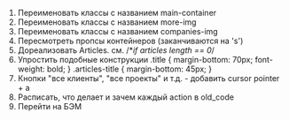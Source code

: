 1. Переименовать классы с названием main-container
2. Переименовать классы с названием more-img
3. Переименовать классы с названием companies-img
4. Пересмотреть пропсы контейнеров (заканчиваются на 's')
5. Дореализовать Articles. см. /\*_if articles length == 0_/
6. Упростить подобные конструкции
   .title {
   margin-bottom: 70px;
   font-weight: bold;
   }
   .articles-title {
   margin-bottom: 45px;
   }
7. Кнопки "все клиенты", "все проекты" и т.д. - добавить cursor pointer + a
8. Расписать, что делает и зачем каждый action в old_code
9. Перейти на БЭМ
